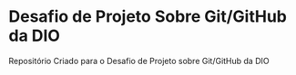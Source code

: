 # Desafio de Projeto Sobre Git/GitHub da DIO
Repositório Criado para o Desafio de Projeto sobre Git/GitHub da DIO
